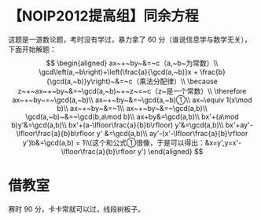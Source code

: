 # 【NOIP2012提高组】同余方程

这题是一道数论题，考时没有学过，暴力拿了 $60$ 分（谁说信息学与数学无关），下面开始解题：
$$
\begin{aligned}
ax~+~by~&=~c（a,~b~为常数）\\
\gcd\left(a,~b\right)+\left(\frac{a}{\gcd(a,~b)}x + \frac{b}{\gcd(a,~b)}y\right)~&=~c（乘法分配律）\\
\because z~+~ax~+~by~&=~\gcd(a,~b)~+~z~=~c（z~是一个常数）\\
\therefore ax~+~by~=~\gcd(a,~b)\\
ax~+~by~&=~\gcd(a,~b)①\\
ax~\equiv 1(x\mod b)\\
ax~+~by~&=~1\\
ax~+~by~&=~\gcd(a,b)\\
\gcd(a,~b)~&=~\gcd(b,a\mod b)\\
ax+by&=\gcd(a,b)\\
bx'+(a\mod b)y'&=\gcd(a,b)\\
bx'+(a-\lfloor\frac{a}{b}b\rfloor) y'&=\gcd(a,b)\\
bx'+ay'-\lfloor\frac{a}{b}b\rfloor y' &=\gcd(a,b)\\
ay'-(x'-\lfloor\frac{a}{b}\rfloor y')b&=\gcd(a,b) = 1\\(这个和公式①很像，于是可以得出：&x=y',y=x'-\lfloor\frac{a}{b}\rfloor y')
\end{aligned}
$$

# 借教室

赛时 $90$ 分，卡卡常就可以过，线段树板子。